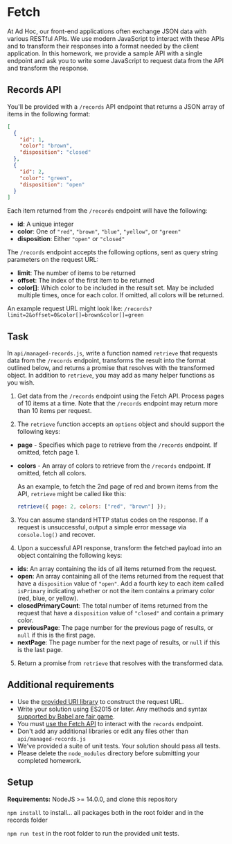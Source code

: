 # Fetch

At Ad Hoc, our front-end applications often exchange JSON data with various RESTful APIs. We use modern JavaScript
to interact with these APIs and to transform their responses into a format needed by the client application. In
this homework, we provide a sample API with a single endpoint and ask you to write some JavaScript to request data from
the API and transform the response.

## Records API

You'll be provided with a `/records` API endpoint that returns a JSON array of items in the following format:

```json
[
  {
    "id": 1,
    "color": "brown",
    "disposition": "closed"
  },
  {
    "id": 2,
    "color": "green",
    "disposition": "open"
  }
]
```

Each item returned from the `/records` endpoint will have the following:

- **id**: A unique integer
- **color**: One of `"red"`, `"brown"`, `"blue"`, `"yellow"`, or `"green"`
- **disposition**: Either `"open"` or `"closed"`

The `/records` endpoint accepts the following options, sent as query string parameters on the request URL:

- **limit**: The number of items to be returned
- **offset**: The index of the first item to be returned
- **color[]**: Which color to be included in the result set. May be included multiple times, once for each color. If omitted, all colors will be returned.

An example request URL might look like: `/records?limit=2&offset=0&color[]=brown&color[]=green`

## Task

In `api/managed-records.js`, write a function named `retrieve` that requests data from the `/records` endpoint, transforms the result into the format outlined below, and returns a promise that resolves with the transformed object. In addition to `retrieve`, you may add as many helper functions as you wish.

1. Get data from the `/records` endpoint using the Fetch API. Process pages of 10 items at a time. Note that the `/records` endpoint may return more than 10 items per request.

2. The `retrieve` function accepts an `options` object and should support the following keys:

- **page** - Specifies which page to retrieve from the `/records` endpoint. If omitted, fetch page 1.
- **colors** - An array of colors to retrieve from the `/records` endpoint. If omitted, fetch all colors.

  As an example, to fetch the 2nd page of red and brown items from the API, `retrieve` might be called like this:

  ```js
  retrieve({ page: 2, colors: ["red", "brown"] });
  ```

3. You can assume standard HTTP status codes on the response. If a request is unsuccessful, output a simple error message via `console.log()` and recover.

4. Upon a successful API response, transform the fetched payload into an object containing the following keys:

- **ids**: An array containing the ids of all items returned from the request.
- **open**: An array containing all of the items returned from the request that have a `disposition` value of `"open"`. Add a fourth key to each item called `isPrimary` indicating whether or not the item contains a primary color (red, blue, or yellow).
- **closedPrimaryCount**: The total number of items returned from the request that have a `disposition` value of `"closed"` and contain a primary color.
- **previousPage**: The page number for the previous page of results, or `null` if this is the first page.
- **nextPage**: The page number for the next page of results, or `null` if this is the last page.

5. Return a promise from `retrieve` that resolves with the transformed data.

## Additional requirements

- Use the [provided URI library](https://medialize.github.io/URI.js/) to construct the request URL.
- Write your solution using ES2015 or later. Any methods and syntax [supported by Babel are fair game](https://babeljs.io/docs/en/learn#ecmascript-2015-features).
- You must [use the Fetch API](https://developer.mozilla.org/en-US/docs/Web/API/Fetch_API) to interact with the `records` endpoint.
- Don't add any additional libraries or edit any files other than `api/managed-records.js`
- We've provided a suite of unit tests. Your solution should pass all tests.
- Please delete the `node_modules` directory before submitting your completed homework.

## Setup

**Requirements:** NodeJS >= 14.0.0, and clone this repository

`npm install` to install... all packages both in the root folder and in the records folder

`npm run test` in the root folder to run the provided unit tests.
